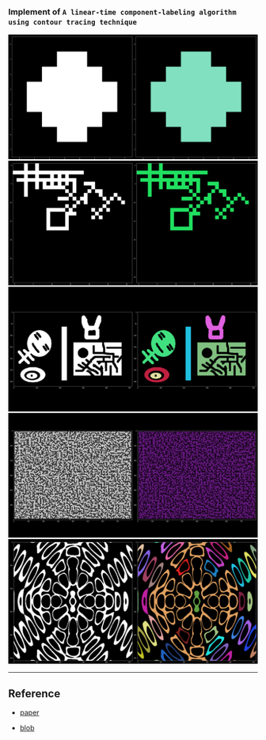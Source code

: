 ### Implement of ```A linear-time component-labeling algorithm using contour tracing technique```

![](result/simple.png)
![](result/lines.png)
![](result/dummy.png)
![](result/labyrinth.png)
![](result/diffract.png)

---

## Reference
+ [paper](https://www.semanticscholar.org/paper/A-linear-time-component-labeling-algorithm-using-Chang-Chen/61e05914f1889c8a1f52a96a831a8ba538dab6cb)

+ [blob](https://github.com/BlockoS/blob)
